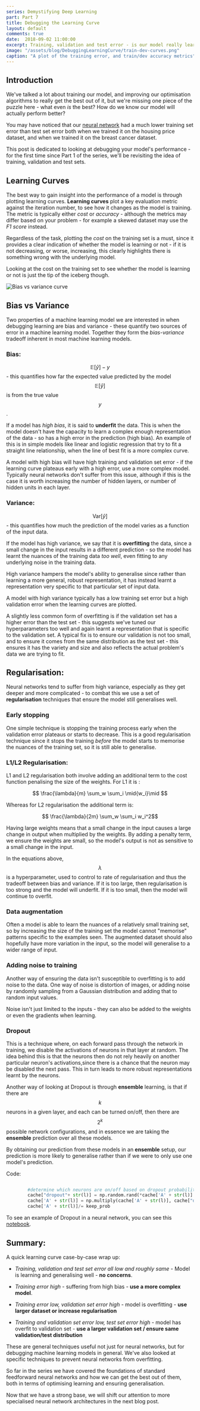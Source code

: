 ```yaml
---
series: Demystifying Deep Learning 
part: Part 7
title: Debugging the Learning Curve
layout: default
comments: true
date:  2018-09-02 11:00:00
excerpt: Training, validation and test error - is our model really learning or is it just memorising?
image: "/assets/blog/DebuggingLearningCurve/train-dev-curves.png"
caption: "A plot of the training error, and train/dev accuracy metrics"
---
```


## Introduction

We've talked a lot about training our model, and improving our optimisation algorithms to really get the best out of it, but we're missing one piece of the puzzle here - what even *is* the best? How do we know our model will actually perform better?

You may have noticed that our [neural network](https://github.com/mukul-rathi/blogPost-tutorials/tree/master/FeedForwardNeuralNet) had a much lower training set error than test set error both when we trained it on the housing price dataset, and when we trained it on the breast cancer dataset. 


This post is dedicated to looking at debugging your model's performance - for the first time since Part 1 of the series, we'll be revisiting the idea of training, validation and test sets.

## Learning Curves

The best way to gain insight into the performance of a model is through plotting learning curves. **Learning curves** plot a key evaluation metric against the iteration number, to see how it changes as the model is training. The metric is typically either *cost* or *accuracy* - although the metrics may differ based on your problem - for example a skewed dataset  may use the *F1 score* instead.

Regardless of the task, plotting the *cost* on the training set is a must, since it provides a clear indication of whether the model is learning or not - if it is not decreasing, or worse, increasing, this clearly highlights there is something wrong with the underlying model.

Looking at the cost on the training set to see whether the model is learning or not is just the tip of the iceberg though.

![Bias vs variance curve](/assets/blog/DebuggingLearningCurve/bias-variance.png)
## Bias vs Variance

Two properties of a machine learning model we are interested in when debugging learning are bias and variance - these quantify two sources of error in a machine learning model. Together they form the *bias-variance* tradeoff inherent in most machine learning models.


### Bias:

 $$\mathbb E[\hat{y}]-y$$  - this quantifies how far the expected value predicted by the model $$\mathbb E[\hat{y}]$$ is from the true value $$y$$. 

If a model has *high bias*, it is said to **underfit** the data. This is when the model doesn't have the capacity to learn a complex enough representation of the data - so has a high error in the prediction (high bias). An example of this is in simple models like linear and logistic regression that try to fit a straight line relationship, when the line of best fit is a more complex curve.

A model with high bias will have high training and validation set error - if the learning curve plateaus early with a high error, use a more complex model. Typically neural networks don't suffer from this issue, although if this is the case it is worth increasing the number of hidden layers, or number of hidden units in each layer. 

### Variance: 

$$\mathrm{Var}[\hat{y}]$$ - this quantifies how much the prediction of the model varies as a function of the input data.

If the model has high variance, we say that it is **overfitting** the data, since a small change in the input results in a different prediction - so the model has learnt the nuances of the training data *too well*, even fitting to any underlying noise in the training data. 

High variance hampers the model's ability to generalise since rather than learning a more general, robust representation, it has instead learnt a representation very specific to that particular set of input data.

A model with high variance typically has a low training set error but a high validation error when the learning curves are plotted. 

A slightly less common form of overfitting is if the validation set has a higher error than the test set - this suggests we've tuned our hyperparameters too well and again learnt a representation that is specific to the validation set. A typical fix is to ensure our validation is not too small, and to ensure it comes from the same distribution as the test set - this ensures it has the variety and size and also reflects the actual problem's data we are trying to fit.

## Regularisation:
Neural networks tend to suffer from high variance, especially as they get deeper and more complicated - to combat this we use a set of **regularisation** techniques that ensure the model still generalises well.


### Early stopping
One simple technique is stopping the training process early when the validation error plateaus or starts to decrease. This is a good regularisation technique since it stops the training *before* the model starts to memorise the nuances of the training set, so it is still able to generalise.

### L1/L2 Regularisation:

L1 and L2 regularisation both involve adding an additional term to the cost function penalising the size of the weights. For L1 it is :

$$ \frac{\lambda}{m}  \sum_w \sum_i \mid{w_i}\mid $$

Whereas for L2 regularisation the additional term is: 

$$ \frac{\lambda}{2m}  \sum_w \sum_i w_i^2$$

Having large weights means that a small change in the input causes a large change in output when multiplied by the weights. By adding a penalty term, we ensure the weights are small, so the model's output is not as sensitive to a small change in the input. 

In the equations above, $$\lambda$$ is a hyperparameter, used to control to rate of regularisation and thus the tradeoff between bias and variance. If it is too large, then regularisation is too strong and the model will underfit. If it is too small, then the model will continue to overfit.

### Data augmentation

Often a model is able to learn the nuances of a relatively small training set, so by increasing the size of the training set the model cannot "memorise" patterns specific to the examples seen. The augmented dataset should also hopefully have more variation in the input, so the model will generalise to a wider range of input.

### Adding noise to training

Another way of ensuring the data isn't susceptible to overfitting is to add noise to the data. One way of noise is distortion of images, or adding noise by randomly sampling from a Gaussian distribution and adding that to random input values.

Noise isn't just limited to the inputs - they can also be added to the weights or even the gradients when learning. 

### Dropout

This is a technique where, on each forward pass through the network in training, we disable the activations of neurons in that layer at random. The idea behind this is that the neurons then do not rely heavily on another particular neuron's activations,since there is a chance that the neuron may be disabled the next pass. This in turn leads to more robust representations learnt by the neurons.

Another way of looking at Dropout is through **ensemble** learning,  is that if there are $$k$$ neurons in a given layer, and each can be turned on/off, then there are $$2^k$$ possible network configurations, and in essence we are taking the **ensemble** prediction over all these models. 

By obtaining our prediction from these models in an **ensemble** setup, our prediction is more likely to generalise rather than if we were to only use one model's prediction.

Code:
```python

        #determine which neurons are on/off based on dropout probability
        cache["dropout"+ str(l)] = np.random.rand(*cache['A' + str(l)].shape) <= keep_prob
        cache['A' + str(l)] = np.multiply(cache['A' + str(l)], cache["dropout"+ str(l)])
        cache['A' + str(l)]/= keep_prob

```

To see an example of Dropout in a neural network, you can see this [notebook](https://github.com/mukul-rathi/ChemRegressionNeuralNet).

## Summary:

A quick learning curve case-by-case wrap up:

* *Training, validation and test set error all low and roughly same* - Model is learning and generalising well - **no concerns**.

* *Training error high* - suffering from high bias - **use a more complex model**.

* *Training error low, validation set error high* - model is overfitting - **use larger dataset or increase regularisation**

* *Training and validation set error low, test set error high* - model has overfit to validation set - **use a larger validation set / ensure same validation/test distribution**

These are general techniques useful not just for neural networks, but for debugging machine learning models in general. We've also looked at specific techniques to prevent neural networks from overfitting. 

So far in the series we have covered the foundations of standard feedforward neural networks and how we can get the best out of them, both in terms of optimising learning and ensuring generalisation.

Now that we have a strong base, we will shift our attention to more specialised neural network architectures in the next blog post.





